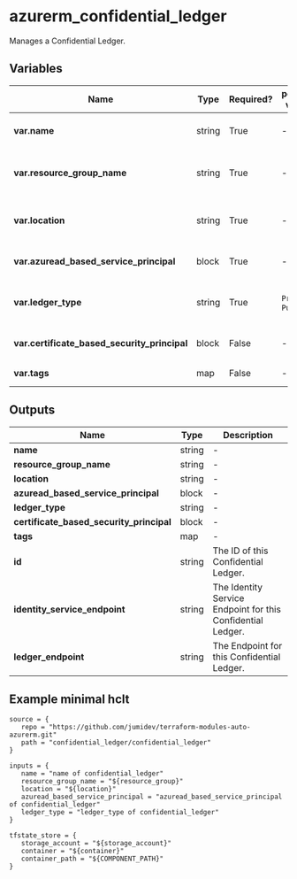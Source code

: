 # azurerm_confidential_ledger

Manages a Confidential Ledger.

## Variables

| Name | Type | Required? |  possible values |  Description |
| ---- | ---- | --------- |  ----------- | ----------- |
| **var.name** | string | True | -  |  Specifies the name of the Confidential Ledger. Changing this forces a new resource to be created. | 
| **var.resource_group_name** | string | True | -  |  The name of the Resource Group where the Confidential Ledger exists. Changing this forces a new resource to be created. | 
| **var.location** | string | True | -  |  Specifies the supported Azure location where the Confidential Ledger exists. Changing this forces a new resource to be created. | 
| **var.azuread_based_service_principal** | block | True | -  |  A list of `azuread_based_service_principal` blocks. | 
| **var.ledger_type** | string | True | `Private`, `Public`  |  Specifies the type of Confidential Ledger. Possible values are `Private` and `Public`. Changing this forces a new resource to be created. | 
| **var.certificate_based_security_principal** | block | False | -  |  A list of `certificate_based_security_principal` blocks. | 
| **var.tags** | map | False | -  |  A mapping of tags to assign to the Confidential Ledger. | 



## Outputs

| Name | Type | Description |
| ---- | ---- | --------- | 
| **name** | string  | - | 
| **resource_group_name** | string  | - | 
| **location** | string  | - | 
| **azuread_based_service_principal** | block  | - | 
| **ledger_type** | string  | - | 
| **certificate_based_security_principal** | block  | - | 
| **tags** | map  | - | 
| **id** | string  | The ID of this Confidential Ledger. | 
| **identity_service_endpoint** | string  | The Identity Service Endpoint for this Confidential Ledger. | 
| **ledger_endpoint** | string  | The Endpoint for this Confidential Ledger. | 

## Example minimal hclt

```hcl
source = {
   repo = "https://github.com/jumidev/terraform-modules-auto-azurerm.git" 
   path = "confidential_ledger/confidential_ledger" 
}

inputs = {
   name = "name of confidential_ledger" 
   resource_group_name = "${resource_group}" 
   location = "${location}" 
   azuread_based_service_principal = "azuread_based_service_principal of confidential_ledger" 
   ledger_type = "ledger_type of confidential_ledger" 
}

tfstate_store = {
   storage_account = "${storage_account}" 
   container = "${container}" 
   container_path = "${COMPONENT_PATH}" 
}


```